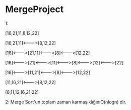 # MergeProject

1:

[16,21,11,8,12,22]

[16,21,11]<--->[8,12,22]

[16]<--->[21,11]<--->[8]<--->[12,22]

[16]<--->[21]<--->[11]<--->[8]<--->[12]<--->[22]

[16]<--->[11,21]<--->[8]<--->[12,22]

[11,16,21]<--->[8,12,22]

[8,11,12,16,21,22]

 2:
 Merge Sort'un toplam zaman karmaşıklığınıO(nlogn) dir.

